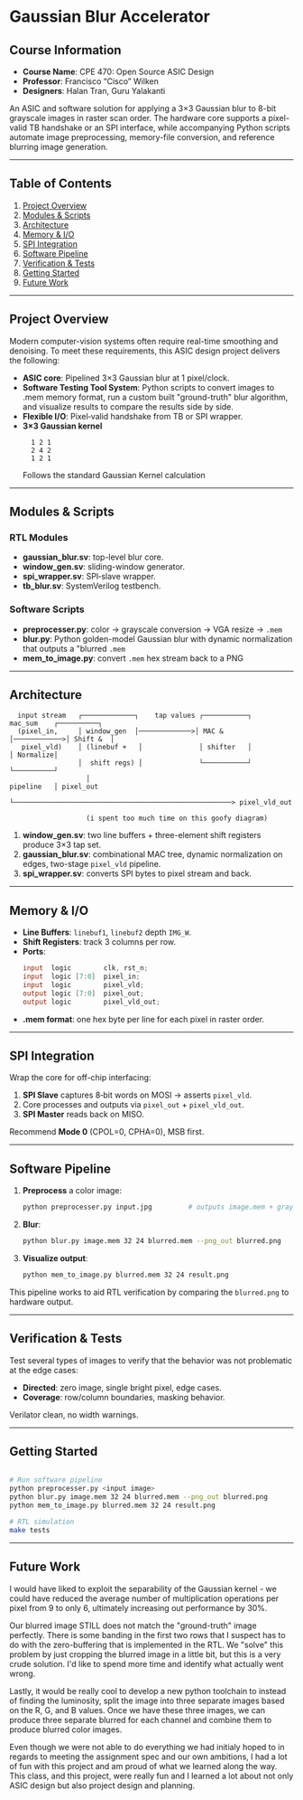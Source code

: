 # Gaussian Blur Accelerator

## Course Information

- **Course Name**: CPE 470: Open Source ASIC Design
- **Professor**: Francisco “Cisco” Wilken
- **Designers**: Halan Tran, Guru Yalakanti

An ASIC and software solution for applying a 3×3 Gaussian blur to 8-bit grayscale images in raster scan order. The hardware core supports a pixel-valid TB handshake or an SPI interface, while accompanying Python scripts automate image preprocessing, memory-file conversion, and reference blurring image generation.

---

## Table of Contents

1. [Project Overview](#project-overview)
2. [Modules & Scripts](#modules--scripts)
3. [Architecture](#architecture)
4. [Memory & I/O](#memory--io)
5. [SPI Integration](#spi-integration)
6. [Software Pipeline](#software-pipeline)
7. [Verification & Tests](#verification--tests)
8. [Getting Started](#getting-started)
9. [Future Work](#future-work)

---

## Project Overview

Modern computer-vision systems often require real-time smoothing and denoising. To meet these requirements, this ASIC design project delivers the following:

- **ASIC core**: Pipelined 3×3 Gaussian blur at 1 pixel/clock.
- **Software Testing Tool System**: Python scripts to convert images to .mem memory format, run a custom built "ground-truth" blur algorithm, and visualize results to compare the results side by side.
- **Flexible I/O**: Pixel‑valid handshake from TB or SPI wrapper.
- **3×3 Gaussian kernel**
  ```text
    1 2 1
    2 4 2
    1 2 1
  ```
  Follows the standard Gaussian Kernel calculation

---
## Modules & Scripts

### RTL Modules

- **gaussian\_blur.sv**: top-level blur core.
- **window\_gen.sv**: sliding-window generator.
- **spi\_wrapper.sv**: SPI‑slave wrapper.
- **tb\_blur.sv**: SystemVerilog testbench.

### Software Scripts

- **preprocesser.py**: color → grayscale conversion → VGA resize → `.mem` 
- **blur.py**: Python golden-model Gaussian blur with dynamic normalization that outputs a "blurred `.mem`
- **mem\_to\_image.py**: convert `.mem` hex stream back to a PNG

---

## Architecture

```text
  input stream   ┌─────────────┐    tap values ┌───────────┐    mac_sum    ┌──────────┐
  (pixel_in,     │ window_gen  │─────────────>│ MAC &     │────────────>│ Shift &  │
   pixel_vld)    │ (linebuf +   │              │ shifter   │             │ Normalize│
                 │  shift regs) │              └───────────┘             └──────────┘
                   │                                           pipeline   │ pixel_out
                   └──────────────────────────────────────────────────────> pixel_vld_out

                   (i spent too much time on this goofy diagram)
```

1. **window\_gen.sv**: two line buffers + three-element shift registers produce 3×3 tap set.
2. **gaussian\_blur.sv**: combinational MAC tree, dynamic normalization on edges, two-stage `pixel_vld` pipeline.
3. **spi\_wrapper.sv**: converts SPI bytes to pixel stream and back.

---

## Memory & I/O

- **Line Buffers**: `linebuf1`, `linebuf2` depth `IMG_W`.
- **Shift Registers**: track 3 columns per row.
- **Ports**:
  ```verilog
  input  logic        clk, rst_n;
  input  logic [7:0]  pixel_in;
  input  logic        pixel_vld;
  output logic [7:0]  pixel_out;
  output logic        pixel_vld_out;
  ```
- **.mem format**: one hex byte per line for each pixel in raster order.

---

## SPI Integration

Wrap the core for off-chip interfacing:

1. **SPI Slave** captures 8‑bit words on MOSI → asserts `pixel_vld`.
2. Core processes and outputs via `pixel_out` + `pixel_vld_out`.
3. **SPI Master** reads back on MISO.

Recommend **Mode 0** (CPOL=0, CPHA=0), MSB first.

---

## Software Pipeline

1. **Preprocess** a color image:
   ```bash
   python preprocesser.py input.jpg         # outputs image.mem + grayscale VGA JPEG
   ```
2. **Blur**:
   ```bash
   python blur.py image.mem 32 24 blurred.mem --png_out blurred.png
   ```
3. **Visualize output**:
   ```bash
   python mem_to_image.py blurred.mem 32 24 result.png
   ```

This pipeline works to aid RTL verification by comparing the `blurred.png` to hardware output.

---

## Verification & Tests

Test several types of images to verify that the behavior was not problematic at the edge cases:

- **Directed**: zero image, single bright pixel, edge cases.
- **Coverage**: row/column boundaries, masking behavior.
 
Verilator clean, no width warnings.

---

## Getting Started

```bash

# Run software pipeline
python preprocesser.py <input image>
python blur.py image.mem 32 24 blurred.mem --png_out blurred.png
python mem_to_image.py blurred.mem 32 24 result.png

# RTL simulation
make tests
```

---


## Future Work

I would have liked to exploit the separability of the Gaussian kernel - we could have reduced the average number of multiplication operations per pixel from 9 to only 6, ultimately increasing out performance by 30%.

Our blurred image STILL does not match the "ground-truth" image perfectly. There is some banding in the first two rows that I suspect has to do with the zero-buffering that is implemented in the RTL. We "solve" this problem by just cropping the blurred image in a little bit, but this is a very crude solution. I'd like to spend more time and identify what actually went wrong.

Lastly, it would be really cool to develop a new python toolchain to instead of finding the luminosity, split the image into three separate images based on the R, G, and B values. Once we have these three images, we can produce three separate blurred for each channel and combine them to produce blurred color images.

Even though we were not able to do everything we had initialy hoped to in regards to meeting the assignment spec and our own ambitions, I had a lot of fun with this project and am proud of what we learned along the way. This class, and this project, were really fun and I learned a lot about not only ASIC design but also project design and planning.


